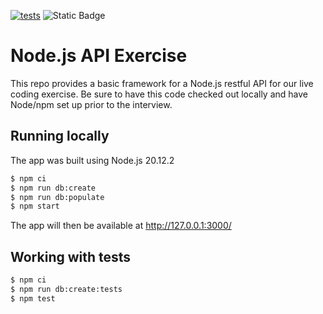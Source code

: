 [![tests](https://github.com/quaelin/node_api_exercise/actions/workflows/tests.yml/badge.svg)](https://github.com/quaelin/node_api_exercise/actions/workflows/tests.yml)
![Static Badge](https://img.shields.io/badge/lines%20coverage-87.5-green?color=%2334D058)

# Node.js API Exercise

This repo provides a basic framework for a Node.js restful API for our live
coding exercise. Be sure to have this code checked out locally and have Node/npm
set up prior to the interview.

## Running locally

The app was built using Node.js 20.12.2

```sh
$ npm ci
$ npm run db:create
$ npm run db:populate
$ npm start
```

The app will then be available at http://127.0.0.1:3000/

## Working with tests

```sh
$ npm ci
$ npm run db:create:tests
$ npm test
```

